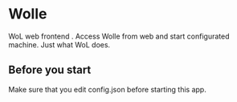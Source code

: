 # Wolle
WoL web frontend . Access Wolle from web and start configurated machine. Just what WoL does.

## Before you start
Make sure that you edit config.json before starting this app.